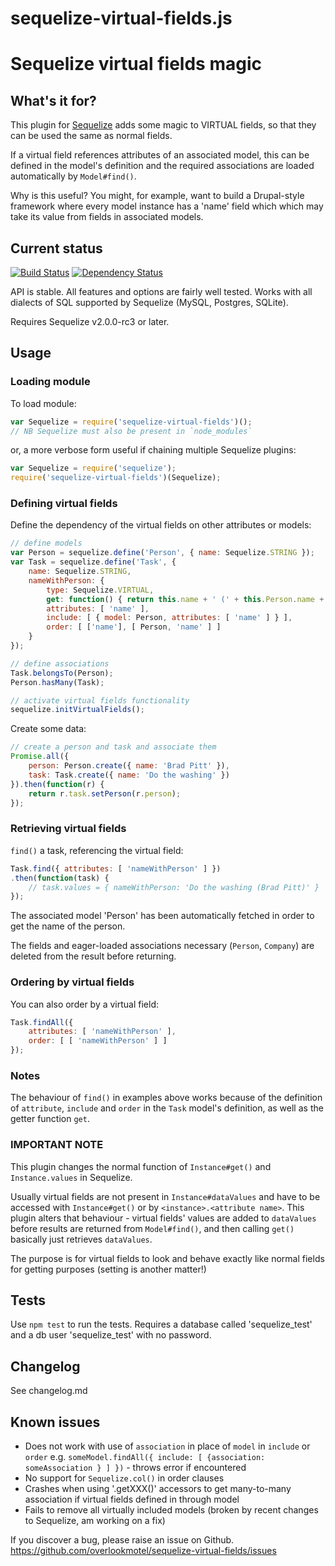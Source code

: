# sequelize-virtual-fields.js

# Sequelize virtual fields magic

## What's it for?

This plugin for [Sequelize](http://sequelizejs.com/) adds some magic to VIRTUAL fields, so that they can be used the same as normal fields.

If a virtual field references attributes of an associated model, this can be defined in the model's definition and the required associations are loaded automatically by `Model#find()`.

Why is this useful? You might, for example, want to build a Drupal-style framework where every model instance has a 'name' field which which may take its value from fields in associated models.

## Current status

[![Build Status](https://secure.travis-ci.org/overlookmotel/sequelize-virtual-fields.png?branch=master)](http://travis-ci.org/overlookmotel/sequelize-virtual-fields)
[![Dependency Status](https://david-dm.org/overlookmotel/sequelize-virtual-fields.png)](https://david-dm.org/overlookmotel/sequelize-virtual-fields)

API is stable. All features and options are fairly well tested. Works with all dialects of SQL supported by Sequelize (MySQL, Postgres, SQLite).

Requires Sequelize v2.0.0-rc3 or later.

## Usage

### Loading module

To load module:

```js
var Sequelize = require('sequelize-virtual-fields')();
// NB Sequelize must also be present in `node_modules`
```

or, a more verbose form useful if chaining multiple Sequelize plugins:

```js
var Sequelize = require('sequelize');
require('sequelize-virtual-fields')(Sequelize);
```

### Defining virtual fields

Define the dependency of the virtual fields on other attributes or models:

```js
// define models
var Person = sequelize.define('Person', { name: Sequelize.STRING });
var Task = sequelize.define('Task', {
	name: Sequelize.STRING,
	nameWithPerson: {
		type: Sequelize.VIRTUAL,
		get: function() { return this.name + ' (' + this.Person.name + ')' }
		attributes: [ 'name' ],
		include: [ { model: Person, attributes: [ 'name' ] } ],
		order: [ ['name'], [ Person, 'name' ] ]
	}
});

// define associations
Task.belongsTo(Person);
Person.hasMany(Task);

// activate virtual fields functionality
sequelize.initVirtualFields();
```

Create some data:

```js
// create a person and task and associate them
Promise.all({
	person: Person.create({ name: 'Brad Pitt' }),
	task: Task.create({ name: 'Do the washing' })
}).then(function(r) {
	return r.task.setPerson(r.person);
});
```

### Retrieving virtual fields

`find()` a task, referencing the virtual field:

```js
Task.find({ attributes: [ 'nameWithPerson' ] })
.then(function(task) {
	// task.values = { nameWithPerson: 'Do the washing (Brad Pitt)' }
});
```

The associated model 'Person' has been automatically fetched in order to get the name of the person.

The fields and eager-loaded associations necessary (`Person`, `Company`) are deleted from the result before returning.

### Ordering by virtual fields

You can also order by a virtual field:

```js
Task.findAll({
	attributes: [ 'nameWithPerson' ],
	order: [ [ 'nameWithPerson' ] ]
});
```

### Notes

The behaviour of `find()` in examples above works because of the definition of `attribute`, `include` and `order` in the `Task` model's definition, as well as the getter function `get`.

### IMPORTANT NOTE

This plugin changes the normal function of `Instance#get()` and `Instance.values` in Sequelize.

Usually virtual fields are not present in `Instance#dataValues` and have to be accessed with `Instance#get()` or by `<instance>.<attribute name>`. This plugin alters that behaviour - virtual fields' values are added to `dataValues` before results are returned from `Model#find()`, and then calling `get()` basically just retrieves `dataValues`.

The purpose is for virtual fields to look and behave exactly like normal fields for getting purposes (setting is another matter!)

## Tests

Use `npm test` to run the tests.
Requires a database called 'sequelize_test' and a db user 'sequelize_test' with no password.

## Changelog

See changelog.md

## Known issues

* Does not work with use of `association` in place of `model` in `include` or `order` e.g. `someModel.findAll({ include: [ {association: someAssociation } ] })` - throws error if encountered
* No support for `Sequelize.col()` in order clauses
* Crashes when using '.getXXX()' accessors to get many-to-many association if virtual fields defined in through model
* Fails to remove all virtually included models (broken by recent changes to Sequelize, am working on a fix)

If you discover a bug, please raise an issue on Github. https://github.com/overlookmotel/sequelize-virtual-fields/issues
